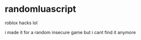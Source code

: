 # randomluascript
roblox hacks lol

i made it for a random insecure game but i cant find it anymore
